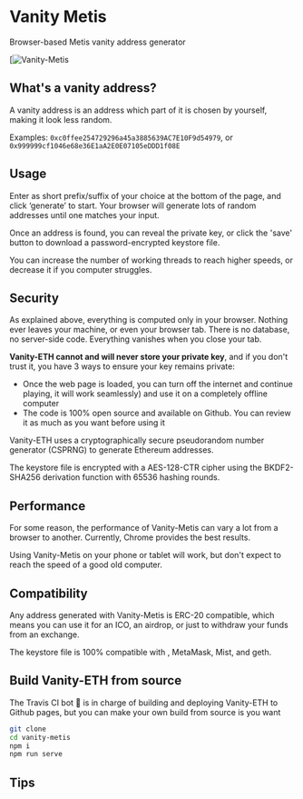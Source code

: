 # Vanity Metis



Browser-based Metis vanity address generator


[![Vanity-Metis](https://user-images.githubusercontent.com/75070913/169709660-e171ad7a-97f2-43e1-9e8f-aca4195d8d4d.png)

## What's a vanity address?

A vanity address is an address which part of it is chosen by yourself, making it look less random.

Examples: `0xc0ffee254729296a45a3885639AC7E10F9d54979`, or `0x999999cf1046e68e36E1aA2E0E07105eDDD1f08E`

## Usage


Enter as short prefix/suffix of your choice at the bottom of the page, and click ‘generate’ to start. Your browser will
generate lots of random addresses until one matches your input.

Once an address is found, you can reveal the private key, or click the 'save' button to download a password-encrypted keystore file.

You can increase the number of working threads to reach higher speeds, or decrease it if you computer struggles.


## Security

As explained above, everything is computed only in your browser. Nothing ever leaves your machine, or even your browser tab.
There is no database, no server-side code. Everything vanishes when you close your tab.

**Vanity-ETH cannot and will never store your private key**, and if you don't trust it, you have 3 ways to ensure your key remains private:

- Once the web page is loaded, you can turn off the internet and continue playing, it will work seamlessly)
and use it on a completely offline computer
- The code is 100% open source and available on Github. You can review it as much as you want before using it

Vanity-ETH uses a cryptographically secure pseudorandom number generator (CSPRNG) to generate Ethereum addresses.

The keystore file is encrypted with a AES-128-CTR cipher using the BKDF2-SHA256 derivation function with 65536 hashing rounds.


## Performance

For some reason, the performance of Vanity-Metis can vary a lot from a browser to another. 
Currently, Chrome provides the best results.

Using Vanity-Metis on your phone or tablet will work, but don't expect to reach the speed of a good old computer.


## Compatibility

Any address generated with Vanity-Metis is ERC-20 compatible, which means you can use it for an ICO, an airdrop, or just
to withdraw your funds from an exchange.

The keystore file is 100% compatible with , MetaMask, Mist, and geth.


## Build Vanity-ETH from source

The Travis CI bot 🤖 is in charge of building and deploying Vanity-ETH to Github pages, but you can make your own build
from source is you want

```sh
git clone 
cd vanity-metis
npm i
npm run serve
```

## Tips



